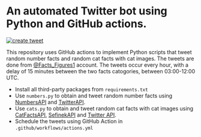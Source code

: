 # An automated Twitter bot using Python and GitHub actions.

[![create tweet](https://github.com/jb1812/actions-tweetbot/actions/workflows/actions.yml/badge.svg)](https://github.com/jb1812/actions-tweetbot/actions/workflows/actions.yml)

This repository uses GitHub actions to implement Python scripts that tweet random number facts and random cat facts with cat images. The tweets are done from [@Facts_Figures1](https://x.com/Sci_Nuggets?t=YYwgI7SnRbPlEwcQpJbNOw&s=09) account. The tweets occur every hour, with a delay of 15 minutes between the two facts catogories, between 03:00-12:00 UTC.

- Install all third-party packages from `requirements.txt`
- Use `numbers.py` to obtain and tweet random number facts using [NumbersAPI](https://rapidapi.com/divad12/api/numbers-1) and [TwitterAPI](https://developer.twitter.com/en/docs/twitter-api).
- Use `cats.py` to obtain and tweet random cat facts with cat images using [CatFactsAPI](https://catfact.ninja/), [SefinekAPI](https://api.sefinek.net/) and [Twitter API](https://developer.twitter.com/en/docs/twitter-api).
- Schedule the tweets using GitHub Action in `.github/workflows/actions.yml`
